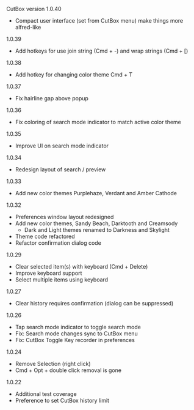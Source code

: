 CutBox version 1.0.40

- Compact user interface (set from CutBox menu) make things more alfred-like

1.0.39

- Add hotkeys for use join string (Cmd + -) and wrap strings (Cmd + [)

1.0.38

- Add hotkey for changing color theme Cmd + T

1.0.37

- Fix hairline gap above popup

1.0.36

- Fix coloring of search mode indicator to match active color theme

1.0.35

- Improve UI on search mode indicator

1.0.34

- Redesign layout of search / preview

1.0.33

- Add new color themes Purplehaze, Verdant and Amber Cathode

1.0.32

- Preferences window layout redesigned
- Add new color themes, Sandy Beach, Darktooth and Creamsody
    - Dark and Light themes renamed to Darkness and Skylight
- Theme code refactored
- Refactor confirmation dialog code

1.0.29

- Clear selected item(s) with keyboard (Cmd + Delete)
- Improve keyboard support
- Select multiple items using keyboard

1.0.27

- Clear history requires confirmation (dialog can be suppressed)

1.0.26

- Tap search mode indicator to toggle search mode
- Fix: Search mode changes sync to CutBox menu
- Fix: CutBox Toggle Key recorder in preferences

1.0.24

- Remove Selection (right click)
- Cmd + Opt + double click removal is gone

1.0.22

- Additional test coverage
- Preference to set CutBox history limit
